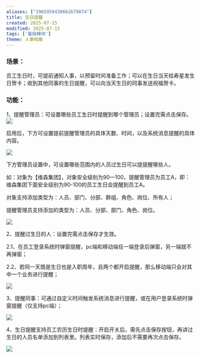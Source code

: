 ```yaml
---
aliases: ["1965958430662679874"]
title: 生日提醒
created: 2025-07-15
modified: 2025-07-15
tags: ['基础模块']
theme: 人事档案
---
```


### 场景：

员工生日时，可提前通知人事，以预留时间准备工作；可以在生日当天给寿星发生日贺卡；收到其他同事的生日提醒，可以向当天生日的同事发送祝福贺卡。

### 功能：

1、提醒管理员：可设置哪些员工生日时提醒到哪个管理员；设置完需点击保存。![](4becc9354004d42f55a0ab5cc1b0e986.jpg)

启用后，下方可设置提前提醒管理员的具体天数、时间，以及系统消息提醒的具体内容。

![](1ea84c018d3e872e07b0624c30b21aa1.jpg)

下方管理员设置中，可设置哪些范围内的人员过生日可以提提醒哪些人。

如：对象为【维森集团】，对象安全级别为90—100，提醒管理员为员工A，即：维森集团下面安全级别为90-100的员工生日会提醒到员工A。

对象支持添加类型为：人员、部门、分部、群组、角色、岗位、所有人；

提醒管理员支持添加的类型为：人员、分部、部门、角色、岗位。

**![](116829f237d8e2f3537b5e0b8714ced2.jpg)**

2、提醒过生日的人：设置完需点击保存才生效。

2.1、在员工登录系统时弹窗提醒，pc端和移动端任一端登录后弹窗，另一端就不再弹窗；

2.2、若同一天既是生日也是入职周年，且两个都开启提醒，那么移动端只会对其中一个业务进行提醒；

![](a74479dd27f73826bed10b1a6defe3a2.jpg)

3、提醒同事：可通过自定义时间触发系统消息进行提醒，或在用户登录系统时弹窗提醒（仅支持pc端）；

![](68984a1d7cf0c1440d459b489050420a.jpg)

4、生日提醒支持员工农历生日时提醒：开启开关后，需先点击保存按钮，再讲过生日的人员名单添加到列表里。列表实时保存，添加后不需要再次点击保存。

![](6c88652e32484366c55d6c77ad78e8de.jpg)